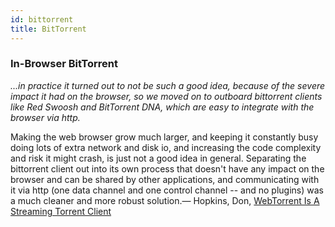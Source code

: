 ```yaml
---
id: bittorrent
title: BitTorrent
---
```


### In-Browser BitTorrent

<quote><cite>...in practice it turned out to not be such a good idea, because of the severe impact it had on the browser, so we moved on to outboard bittorrent clients like Red Swoosh and BitTorrent DNA, which are easy to integrate with the browser via http.

Making the web browser grow much larger, and keeping it constantly busy doing lots of extra network and disk io, and increasing the code complexity and risk it might crash, is just not a good idea in general. Separating the bittorrent client out into its own process that doesn't have any impact on the browser and can be shared by other applications, and communicating with it via http (one data channel and one control channel -- and no plugins) was a much cleaner and more robust solution.</cite><span>— <author>Hopkins, Don</author>, <book><a href='http://www.reddit.com/r/programming/comments/2g7yqf/webtorrent_is_a_streaming_torrent_client_that/'>WebTorrent Is A Streaming Torrent Client</a></book></span></quote>

